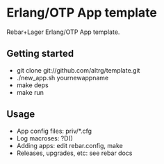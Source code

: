 Erlang/OTP App template
=======================

Rebar+Lager Erlang/OTP App template.

Getting started
---------------

* git clone git://github.com/altrg/template.git
* ./new_app.sh yournewappname
* make deps
* make run

Usage
-----

* App config files: priv/*.cfg
* Log macroses: ?D()
* Adding apps: edit rebar.config,  make
* Releases, upgrades, etc: see rebar docs
